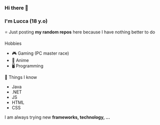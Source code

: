 ### Hi there 👋

### I'm Lucca (18 y.o)

⭐ Just posting **my random repos** here because I have nothing better to do 

Hobbies
- 🎮 Gaming (PC master race)
- 📀 Anime
- 🖥️ Programming

📃 Things I know
- Java
- .NET
- JS
- HTML
- CSS

I am always trying new **frameworks, technology, ...** 
